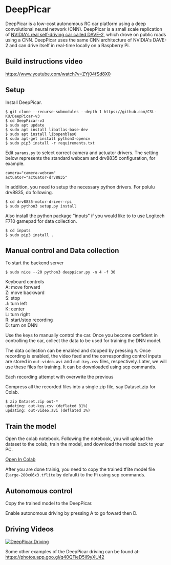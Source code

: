 # DeepPicar

DeepPicar is a low-cost autonomous RC car platform using a deep
convolutional neural network (CNN). DeepPicar is a small scale replication
of [NVIDIA's real self-driving car called DAVE-2](https://developer.nvidia.com/blog/deep-learning-self-driving-cars/), which drove on public
roads using a CNN. DeepPicar uses the same CNN architecture of NVIDIA's
DAVE-2 and can drive itself in real-time locally on a Raspberry Pi.

## Build instructions video

https://www.youtube.com/watch?v=ZYj04fSd8X0

## Setup

Install DeepPicar.

    $ git clone --recurse-submodules --depth 1 https://github.com/CSL-KU/DeepPicar-v3
    $ cd DeepPicar-v3 
    $ sudo apt update
    $ sudo apt install libatlas-base-dev
    $ sudo apt install libopenblas0
    $ sudo apt-get install python3-opencv
    $ sudo pip3 install -r requirements.txt
    

Edit `params.py` to select correct camera and actuator drivers. 
The setting below represents the standard webcam and drv8835 configuration, for example. 

    camera="camera-webcam"
    actuator="actuator-drv8835"
    
In addition, you need to setup the necessary python drivers. For polulu drv8835, do following.

    $ cd drv8835-motor-driver-rpi
    $ sudo python3 setup.py install

Also install the python package "inputs" if you would like to to use Logitech F710 gamepad for data collection.

    $ cd inputs
    $ sudo pip3 install .
    
## Manual control and Data collection

To start the backend server

    $ sudo nice --20 python3 deeppicar.py -n 4 -f 30

Keyboard controls  
A: move forward   
Z: move backward  
S: stop  
J: turn left  
K: center  
L: turn right   
R: start/stop recording  
D: turn on DNN  

Use the keys to manually control the car. Once you become confident in controlling the car, collect the data to be used for training the DNN model. 

The data collection can be enabled and stopped by pressing `R`. Once recording is enabled, the video feed and the corresponding control inputs are stored in `out-video.avi` and `out-key.csv` files, respectively. Later, we will use these files for training. It can be downloaded using scp commands.

Each recording attempt with overwrite the previous

Compress all the recorded files into a single zip file, say Dataset.zip for Colab.

    $ zip Dataset.zip out-*
    updating: out-key.csv (deflated 81%)
    updating: out-video.avi (deflated 3%)

## Train the model
    
Open the colab notebook. Following the notebook, you will upload the dataset to the colab, train the model, and download the model back to your PC. 

[Open In Colab](https://colab.research.google.com/drive/1sC2sLeO5HAbc5oXotxMGp0SUncoDP4AF?usp=sharing)

After you are done trainig, you need to copy the trained tflite model file (`large-200x66x3.tflite` by default) to the Pi using scp commands.

## Autonomous control

Copy the trained model to the DeepPicar. 

Enable autonomous driving by pressing A to go foward then D.

## Driving Videos

[![DeepPicar Driving](http://img.youtube.com/vi/SrS5iQV2Pfo/0.jpg)](http://www.youtube.com/watch?v=SrS5iQV2Pfo "DeepPicar_Video")

Some other examples of the DeepPicar driving can be found at: https://photos.app.goo.gl/q40QFieD5iI9yXU42
